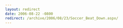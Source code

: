 ```yaml
---
layout: redirect
date: 2006-08-22 -0800
redirect: /archive/2006/08/23/Soccer_Beat_Down.aspx/
---
```

